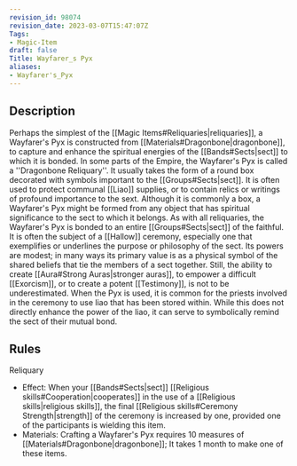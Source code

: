 ```yaml
---
revision_id: 98074
revision_date: 2023-03-07T15:47:07Z
Tags:
- Magic-Item
draft: false
Title: Wayfarer_s Pyx
aliases:
- Wayfarer's_Pyx
---
```

## Description
Perhaps the simplest of the [[Magic Items#Reliquaries|reliquaries]], a Wayfarer's Pyx is constructed from [[Materials#Dragonbone|dragonbone]], to capture and enhance the spiritual energies of the [[Bands#Sects|sect]] to which it is bonded. In some parts of the Empire, the Wayfarer's Pyx is called a ''Dragonbone Reliquary''. It usually takes the form of a round box decorated with symbols important to the [[Groups#Sects|sect]]. It is often used to protect communal [[Liao]] supplies, or to contain relics or writings of profound importance to the sext. Although it is commonly a box, a Wayfarer's Pyx might be formed from any object that has spiritual significance to the sect to which it belongs.
As with all reliquaries, the Wayfarer's Pyx is bonded to an entire [[Groups#Sects|sect]] of the faithful. It is often the subject of a [[Hallow]] ceremony, especially one that exemplifies or underlines the purpose or philosophy of the sect. Its powers are modest; in many ways its primary value is as a physical symbol of the shared beliefs that tie the members of a sect together. Still, the ability to create [[Aura#Strong Auras|stronger auras]], to empower a difficult [[Exorcism]], or to create a potent [[Testimony]], is not to be underestimated.
When the Pyx is used, it is common for the priests involved in the ceremony to use liao that has been stored within. While this does not directly enhance the power of the liao, it can serve to symbolically remind the sect of their mutual bond.
## Rules
Reliquary
* Effect: When your [[Bands#Sects|sect]] [[Religious skills#Cooperation|cooperates]] in the use of a [[Religious skills|religious skills]], the final [[Religious skills#Ceremony Strength|strength]] of the ceremony is increased by one, provided one of the participants is wielding this item.
* Materials: Crafting a Wayfarer's Pyx requires 10 measures of [[Materials#Dragonbone|dragonbone]]; It takes 1 month to make one of these items.